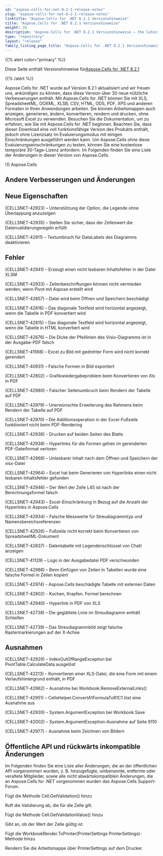 ```yaml
---
id: "aspose-cells-for-net-8-2-1-release-notes"
slug: "aspose-cells-for-net-8-2-1-release-notes"
linktitle: "Aspose.Cells for .NET 8.2.1 Versionshinweise"
title: "Aspose.Cells for .NET 8.2.1 Versionshinweise"
weight: 30
description: "Aspose.Cells for .NET 8.2.1 Versionshinweise – the latest updates and fixes."
type: "repository"
layout: "release"
family_listing_page_title: "Aspose.Cells for .NET 8.2.1 Versionshinweise"
---
```

{{% alert color="primary" %}} 

 Diese Seite enthält Versionshinweise für[Aspose.Cells for .NET 8.2.1](https://releases.aspose.com/cells/net/new-releases/aspose.cells-for-.net-8.2.1/)

{{% /alert %}} 

 Aspose.Cells for .NET wurde auf Version 8.2.1 aktualisiert und wir freuen uns, ankündigen zu können, dass diese Version über 30 neue nützliche Verbesserungen enthält.
Mit Aspose.Cells for .NET können Sie mit XLS, SpreadsheetML, OOXML, XLSB, CSV, HTML, ODS, PDF, XPS und anderen Formaten in Ihren Anwendungen arbeiten. Sie können Arbeitsmappen auch anzeigen, generieren, ändern, konvertieren, rendern und drucken, ohne Microsoft Excel zu verwenden.
Besuchen Sie die Dokumentation, um zu erfahren, wie Sie mit Aspose.Cells for .NET beginnen.
Beachten Sie, dass dieser Download eine voll funktionsfähige Version des Produkts enthält, jedoch ohne Lizenzsatz im Evaluierungsmodus mit einigen Einschränkungen ausgeführt werden kann. Um Aspose.Cells ohne diese Evaluierungseinschränkungen zu testen, können Sie eine kostenlose temporäre 30-Tage-Lizenz anfordern.
 Im Folgenden finden Sie eine Liste der Änderungen in dieser Version von Aspose.Cells.

\1) Aspose.Cells 
## **Andere Verbesserungen und Änderungen**

## **Neue Eigenschaften**


 (CELLSNET-42923) – Unterstützung der Option, die Legende ohne Überlappung anzuzeigen

 (CELLSNET-42935) – Stellen Sie sicher, dass der Zellenwert die Datenvalidierungsregeln erfüllt

 (CELLSNET-42911) – Textumbruch für DataLabels des Diagramms deaktivieren


## **Fehler**


 (CELLSNET-42941) – Erzeugt einen nicht lesbaren Inhaltsfehler in der Datei XLSM

 (CELLSNET-42933) – Zeilenbeschriftungen können nicht vermieden werden, wenn Pivot mit Aspose erstellt wird

 (CELLSNET-42857) – Datei wird beim Öffnen und Speichern beschädigt

 (CELLSNET-42816) – Das diagonale Textfeld wird horizontal angezeigt, wenn die Tabelle in PDF konvertiert wird

 (CELLSNET-42815) – Das diagonale Textfeld wird horizontal angezeigt, wenn die Tabelle in HTML konvertiert wird

(CELLSNET-42676) – Die Dicke der Pfeillinien des Visio-Diagramms ist in der Ausgabe-PDF falsch

 (CELLSNET-41568) – Excel zu Bild mit gedrehter Form wird nicht korrekt gerendert

 (CELLSNET-40931) – Falsche Formen in Bild exportiert

 (CELLSNET-42802) – Grafikwiedergabeproblem beim Konvertieren von Xls in PDF

 (CELLSNET-42980) – Falscher Seitenumbruch beim Rendern der Tabelle auf PDF

 (CELLSNET-42979) – Unerwünschte Erweiterung des Rahmens beim Rendern der Tabelle auf PDF

 (CELLSNET-42970) – Die Additionsoperation in der Excel-Fußzeile funktioniert nicht beim PDF-Rendering

 (CELLSNET-42936) - Drucken auf beiden Seiten des Blatts

 (CELLSNET-42938) – Hyperlinks für die Formen gehen im gerenderten PDF-Dateiformat verloren

 (CELLSNET-42966) – Unlesbarer Inhalt nach dem Öffnen und Speichern der xlsx-Datei

 (CELLSNET-42964) – Excel hat beim Generieren von Hyperlinks einen nicht lesbaren Inhaltsfehler gefunden

 (CELLSNET-42946) – Der Wert der Zelle L45 ist nach der Berechnungsformel falsch

(CELLSNET-42943) – Excel-Einschränkung in Bezug auf die Anzahl der Hyperlinks in Aspose.Cells

 (CELLSNET-42934) – Falsche Messwerte für Streudiagrammtyp und Namensbereichsreferenzen

 (CELLSNET-42926) – Fußzeile nicht korrekt beim Konvertieren von SpreadsheetML-Dokument

 (CELLSNET-42837) - Datentabelle mit Legendenschlüssel von Chatt anzeigen

 (CELLSNET-41129) – Logo in der Ausgabedatei PDF verschwunden

 (CELLSNET-42986) – Beim Einfügen von Zeilen in Tabellen wurde eine falsche Formel in Zellen kopiert

 (CELLSNET-42974) - Aspose.Cells beschädigte Tabelle mit externen Daten

 (CELLSNET-42802) - Kuchen, Krapfen. Formel berechnen

 (CELLSNET-42940) - Hyperlink in PDF von XLS

 (CELLSNET-42738) – Die geglättete Linie im Streudiagramm enthält Schleifen

 (CELLSNET-42739) – Das Streudiagrammbild zeigt falsche Rastermarkierungen auf der X-Achse


## **Ausnahmen**


 (CELLSNET-42929) – IndexOutOfRangeException bei PivotTable.CalculateData ausgelöst

(CELLSNET-42213) – Konvertieren einer XLS-Datei, die eine Form mit einem Verlaufshintergrund enthält, in PDF

 (CELLSNET-42962) – Ausnahme bei Workbook.RemoveExternalLinks()

 (CELLSNET-42951) – CellsHelper.ConvertA1FormulaToR1C1 löst eine Ausnahme aus

 (CELLSNET-42930) – System.ArgumentException bei Workbook.Save

 (CELLSNET-42002) – System.ArgumentException-Ausnahme auf Seite 9110

 (CELLSNET-42977) - Ausnahme beim Zeichnen von Bildern


## **Öffentliche API und rückwärts inkompatible Änderungen**


 Im Folgenden finden Sie eine Liste aller Änderungen, die an der öffentlichen API vorgenommen wurden, z. B. hinzugefügte, umbenannte, entfernte oder veraltete Mitglieder, sowie alle nicht abwärtskompatiblen Änderungen, die an Aspose.Cells for .NET vorgenommen wurden das Aspose.Cells Support-Forum.



 Fügt die Methode Cell.GetValidation() hinzu

 Ruft die Validierung ab, die für die Zelle gilt.



 Fügt die Methode Cell.GetValidationValue() hinzu

 Gibt an, ob der Wert der Zelle gültig ist.



 Fügt die WorkbookRender.ToPrinter(PrinterSettings PrinterSettings)-Methode hinzu

 Rendern Sie die Arbeitsmappe über PrinterSettings auf dem Drucker.


